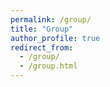 ```yaml
---
permalink: /group/
title: "Group"
author_profile: true
redirect_from: 
  - /group/
  - /group.html
---
```

